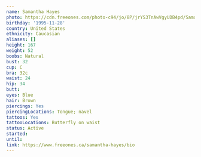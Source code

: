 ```yaml
---
name: Samantha Hayes
photo: https://cdn.freeones.com/photo-c94/jo/8P/jrYS3TnAwVgyUDB4pd/Samantha-Hayes-gets-drilled-by-massive-black-Rod_001_teaser.jpg?c=1585338823
birthday: '1995-11-28'
country: United States
ethnicity: Caucasian
aliases: []
height: 167
weight: 52
boobs: Natural
bust: 32
cup: C
bra: 32c
waist: 24
hip: 34
butt:
eyes: Blue
hair: Brown
piercings: Yes
piercingLocations: Tongue; navel
tattoos: Yes
tattooLocations: Butterfly on waist
status: Active
started:
until:
link: https://www.freeones.ca/samantha-hayes/bio
---
```


